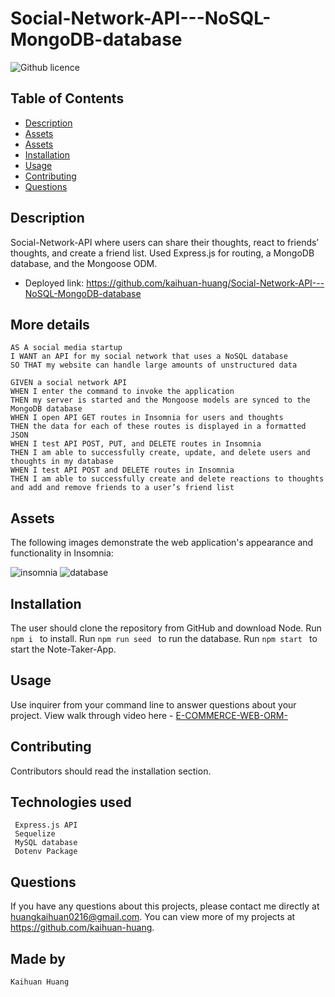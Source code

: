 # Social-Network-API---NoSQL-MongoDB-database
![Github licence](https://img.shields.io/badge/license-MIT-blue.svg)

## Table of Contents
* [Description](#description)
* [Assets](#assets)
* [Assets](#assets)
* [Installation](#installation)
* [Usage](#usage)
* [Contributing](#contributing)
* [Questions](#questions)

## Description
Social-Network-API where users can share their thoughts, react to friends’ thoughts, and create a friend list. Used Express.js for routing, a MongoDB database, and the Mongoose ODM.

- Deployed link: https://github.com/kaihuan-huang/Social-Network-API---NoSQL-MongoDB-database


## More details
```
AS A social media startup
I WANT an API for my social network that uses a NoSQL database
SO THAT my website can handle large amounts of unstructured data

GIVEN a social network API
WHEN I enter the command to invoke the application
THEN my server is started and the Mongoose models are synced to the MongoDB database
WHEN I open API GET routes in Insomnia for users and thoughts
THEN the data for each of these routes is displayed in a formatted JSON
WHEN I test API POST, PUT, and DELETE routes in Insomnia
THEN I am able to successfully create, update, and delete users and thoughts in my database
WHEN I test API POST and DELETE routes in Insomnia
THEN I am able to successfully create and delete reactions to thoughts and add and remove friends to a user’s friend list
```
## Assets

The following images demonstrate the web application's appearance and functionality in Insomnia:

![insomnia](images/insomnia.png)
![database](images/database.png)


## Installation 
The user should clone the repository from GitHub and download Node. 
Run `npm i ` to install.
Run `npm run seed ` to run the database.
Run `npm start ` to start the Note-Taker-App.

## Usage 
Use inquirer from your command line to answer questions about your project.
View walk through video here - [E-COMMERCE-WEB-ORM-](https://drive.google.com/file/d/19GhWHEByLXkuM5QmHTz7RMPCBU9wOZN9/view)<br>


## Contributing 
Contributors should read the installation section. 

## Technologies used

```
 Express.js API 
 Sequelize
 MySQL database
 Dotenv Package
```
## Questions
If you have any questions about this projects, please contact me directly at huangkaihuan0216@gmail.com. You can view more of my projects at https://github.com/kaihuan-huang.

## Made by 
```
Kaihuan Huang

```